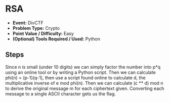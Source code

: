 # RSA
* **Event:** DivCTF
* **Problem Type:** Crypto
* **Point Value / Difficulty:** Easy
* **(Optional) Tools Required / Used:** Python

## Steps​
Since n is small (under 10 digits) we can simply factor the number into p*q using an online tool or by writing a Python script. Then we can calculate phi(n) = (p-1)(q-1), then use a script found online to calculate d, the multiplicative inverse of e mod phi(n). Then we can calculate (c ** d) mod n to derive the original message m for each ciphertext given. Converting each message to a single ASCII character gets us the flag. 